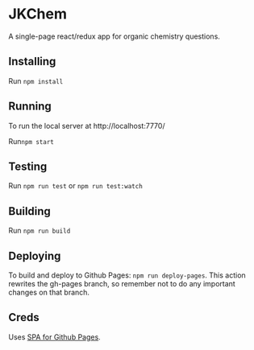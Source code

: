 JKChem
======
A single-page react/redux app for organic chemistry questions.
 
 
Installing
----------
Run `npm install`

Running
-------
To run the local server at http://localhost:7770/


Run`npm start`

Testing
-------
Run `npm run test` or `npm run test:watch`

Building
--------
Run `npm run build`

Deploying
----------
To build and deploy to Github Pages:
`npm run deploy-pages`. 
This action rewrites the gh-pages branch, so remember not to do any important changes on that branch.


Creds
-----
Uses [SPA for Github Pages](https://github.com/rafrex/spa-github-pages).